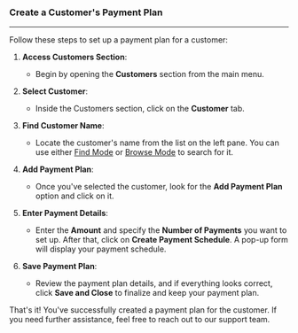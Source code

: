 ### Create a Customer's Payment Plan
____________________________________
Follow these steps to set up a payment plan for a customer:

1. **Access Customers Section**:
    
    - Begin by opening the **Customers** section from the main menu.
2. **Select Customer**:
    
    - Inside the Customers section, click on the **Customer** tab.
3. **Find Customer Name**:
    
    - Locate the customer's name from the list on the left pane. You can use either [Find Mode](https://github.com/Fx-Professional-Services/HorizonDocs/blob/main/Horizon%20User%20Guide/VIII.%20Searching%20on%20Horizon/Find%20Mode.md) or [Browse Mode](https://github.com/Fx-Professional-Services/HorizonDocs/blob/main/Horizon%20User%20Guide/Searching%20on%20Horizon/Browse%20Mode.md) to search for it.
4. **Add Payment Plan**:
    
    - Once you've selected the customer, look for the **Add Payment Plan** option and click on it.
5. **Enter Payment Details**:
    
    - Enter the **Amount** and specify the **Number of Payments** you want to set up. After that, click on **Create Payment Schedule**. A pop-up form will display your payment schedule.
6. **Save Payment Plan**:
    
    - Review the payment plan details, and if everything looks correct, click **Save and Close** to finalize and keep your payment plan.

That's it! You've successfully created a payment plan for the customer. If you need further assistance, feel free to reach out to our support team.